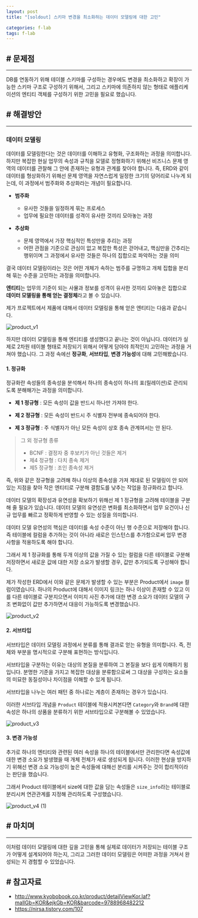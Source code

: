 ```yaml
---
layout: post
title: "[soldout] 스키마 변경을 최소화하는 데이터 모델링에 대한 고민"

categories: f-lab
tags: f-lab 
---
```


## # 문제점
***

DB를 연동하기 위해 테이블 스키마를 구성하는 경우에도 변경을 최소화하고 확장이 가능한 스키마 구조로 구성하기 위해서, 그리고 스키마에 의존하지 않는 형태로 애플리케이션의 엔티티 객체를 구성하기 위한 고민을 필요로 했습니다.

## # 해결방안
***

### 데이터 모델링
데이터를 모델링한다는 것은 데이터를 이해하고 유형화, 구조화하는 과정을 의미합니다. 하지만 복잡한 현실 업무의 속성과 규칙을 모델로 정형화하기 위해선 비즈니스 문제 영역의 데이터를 관찰해 그 안에 존재하는 유형과 관계를 찾아야 합니다. 즉, ERD와 같이 데이터를 형상화하기 위해선 문제 영역을 자연스럽게 일정한 크기의 덩어리로 나누게 되는데, 이 과정에서 범주화와 추상화라는 개념이 필요합니다.

- **범주화**
  - 유사한 것들을 일정하게 묶는 프로세스
  - 업무에 필요한 데이터를 성격이 유사한 것끼리 모아놓는 과정

- **추상화**
  - 문제 영역에서 가장 핵심적인 특성만을 추리는 과정
  - 어떤 관점을 기준으로 관심이 없고 복잡한 특성은 걷어내고, 핵심만을 간추리는 행위이며 그 과정에서 유사한 것들은 하나의 집합으로 파악하는 것을 의미

결국 데이터 모델링이라는 것은 어떤 개체가 속하는 범주를 규명하고 개체 집합을 분리해 묶는 수준을 고민하는 과정을 의미합니다.

**엔티티**는 업무의 기준이 되는 사뮬과 정보를 성격이 유사한 것끼리 모아놓은 집합으로 **데이터 모델링을 통해 얻는 결정체**라고 볼 수 있습니다.

제가 프로젝트에서 제품에 대해서 데이터 모델링을 통해 얻은 엔티티는 다음과 같습니다.

![product_v1](https://user-images.githubusercontent.com/77563468/191247400-bb6a6ffc-6216-4fc2-b9c6-6b2858a4b8fe.png)

하지만 데이터 모델링을 통해 엔티티를 생성했다고 끝나는 것이 아닙니다. 데이터가 실제로 2차원 테이블 형태로 저장되기 위해서 어떻게 담아야 최적인지 고민하는 과정을 거쳐야 했습니다. 그 과정 속에선 **정규화**, **서브타입**, **변경 가능성**에 대해 고민해봤습니다.

#### 1. 정규화
정규화란 속성들의 종속성을 분석해서 하나의 종속성이 하나의 표(릴레이션)로 관리되도록 분해해가는 과정을 의미합니다.

- **제 1 정규형**
: 모든 속성이 값을 반드시 하나만 가져야 한다.

- **제 2 정규형**
: 모든 속성이 반드시 주 식별자 전부에 종속되어야 한다.

- **제 3 정규형**
: 주 식별자가 아닌 모든 속성이 상호 종속 관계여서는 안 된다.

> 그 외 정규형 종류
> - BCNF : 결정자 중 후보키가 아닌 것들은 제거
> - 제4 정규형 : 다치 종속 제거
> - 제5 정규형 : 조인 종속성 제거

즉, 위와 같은 정규형을 고려해 하나 이상의 종속성을 가져 제대로 된 모델링이 안 되어있는 지점을 찾아 작은 엔티티로 구분해 결함도를 낮추는 작업을 정규화라고 합니다.

데이터 모델의 확장성과 유연성을 확보하기 위해선 제 1 정규형을 고려해 테이블을 구분해 줄 필요가 있습니다. 데이터 모델의 유연성은 변화를 최소화하면서 업무 요건이나 신규 업무를 빠르고 정확하게 반영할 수 있는 성질을 의미합니다.

데이터 모델 유연성의 핵심은 데이터를 속성 수준이 아닌 행 수준으로 저장해야 합니다. 즉 테이블에 컬럼을 추가하는 것이 아니라 새로은 인스턴스를 추가함으로써 업무 변경 사항을 적용하도록 해야 합니다.

그래서 제 1 정규화를 통해 두개 이상의 값을 가질 수 있는 컬럼을 다른 테이블로 구분해 저장하면서 새로운 값에 대한 저장 소요가 발생할 경우, 값만 추가되도록 구성해야 합니다.

제가 작성한 ERD에서 이와 같은 문제가 발생할 수 있는 부분은 Product에서 `image` 컬럼이였습니다. 하나의 Product에 대해서 이미지 링크는 하나 이상이 존재할 수 있고 이를 다른 테이블로 구분지으면서 이미지 사진 추가에 대한 변경 소요가 데이터 모델의 구조 변화없이 값만 추가하면서 대응이 가능하도록 변경했습니다.

![product_v2](https://user-images.githubusercontent.com/77563468/191247519-6215503c-506a-4dab-8ac0-ac9c399009a7.png)

#### 2. 서브타입
서브타입은 데이터 모델링 과정에서 분류를 통해 결과로 얻는 유형을 의미합니다. 즉, 전체와 부분을 명시적으로 구분해 표현하는 방식입니다.

서브타입을 구분하는 이유는 대상의 본질을 분류하여 그 본질을 보다 쉽게 이해하기 윔입니다. 분명한 기준을 가지고 복잡한 대상을 분류함으로써 그 대상을 구성하는 요소들의 미묘한 동질성이나 차이점을 이해할 수 있게 됩니다.

서브타입을 나누는 여러 패턴 중 하나로는 계층이 존재하는 경우가 있습니다. 

이러한 서브타입 개념을 `Product` 테이블에 적용시켜본다면 `Category`와 `Brand`에 대한 속성은 하나의 상품을 분류하기 위한 서브타입으로 구분해볼 수 있었습니다.

![product_v3](https://user-images.githubusercontent.com/77563468/191248064-6ede0175-1023-400f-944a-c027a8949a40.png)

#### 3. 변경 가능성
추가로 하나의 엔티티와 관련된 여러 속성을 하나의 테이블에서만 관리한다면 속성값에 대한 변경 소요가 발생했을 때 개체 전체가 새로 생성되게 됩니다. 이러한 현상을 방지하기 위해선 변경 소요 가능성이 높은 속성들에 대해선 분리를 시켜주는 것이 합리적이라는 판단을 했습니다.

그래서 Product 테이블에서 size에 대한 값을 담는 속성들은 `size_info`라는 테이블로 분리시켜 연관관계를 지정해 관리하도록 구성했습니다.

![product_v4 (1)](https://user-images.githubusercontent.com/77563468/191248298-5364c1df-74c2-4fa9-bb98-08a23cfc2f42.png)


## # 마치며
***
이처럼 데이터 모델링에 대한 깊을 고민을 통해 실제로 데이터가 저장되는 테이블 구조가 어떻게 설계되어야 하는지, 그리고 그러한 데이터 모델링은 어떠한 과정을 거쳐서 완성되는 지 경험할 수 있었습니다.

## # 참고자료
- http://www.kyobobook.co.kr/product/detailViewKor.laf?mallGb=KOR&ejkGb=KOR&barcode=9788968482212
- https://nirsa.tistory.com/107
